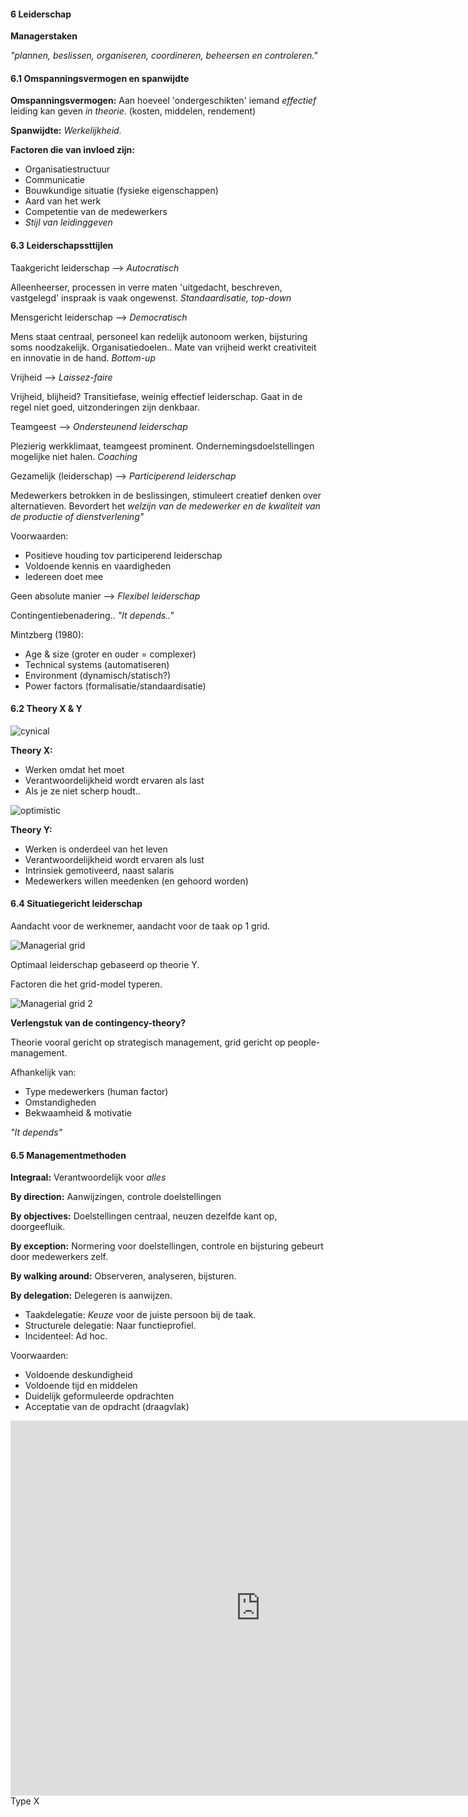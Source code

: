 #### 6 Leiderschap


**Managerstaken**

_"plannen, beslissen, organiseren, coordineren, beheersen en controleren."_


#### 6.1 Omspanningsvermogen en spanwijdte


**Omspanningsvermogen:** Aan hoeveel 'ondergeschikten' iemand _effectief_ leiding kan geven _in theorie_. (kosten, middelen, rendement)

**Spanwijdte:** _Werkelijkheid._


**Factoren die van invloed zijn:**

- Organisatiestructuur
- Communicatie
- Bouwkundige situatie (fysieke eigenschappen)
- Aard van het werk
- Competentie van de medewerkers
- _Stijl van leidinggeven_


#### 6.3 Leiderschapssttijlen


Taakgericht leiderschap --> _Autocratisch_

Alleenheerser, processen in verre maten 'uitgedacht, beschreven, vastgelegd' inspraak is vaak ongewenst. _Standaardisatie, top-down_


Mensgericht leiderschap --> _Democratisch_

Mens staat centraal, personeel kan redelijk autonoom werken, bijsturing soms noodzakelijk. Organisatiedoelen.. Mate van vrijheid werkt creativiteit en innovatie in de hand. _Bottom-up_


Vrijheid --> _Laissez-faire_ 

Vrijheid, blijheid? Transitiefase, weinig effectief leiderschap. Gaat in de regel niet goed, uitzonderingen zijn denkbaar.


Teamgeest --> _Ondersteunend leiderschap_

Plezierig werkklimaat, teamgeest prominent. Ondernemingsdoelstellingen mogelijke niet halen. _Coaching_


Gezamelijk (leiderschap) --> _Participerend leiderschap_

Medewerkers betrokken in de beslissingen, stimuleert creatief denken over alternatieven. Bevordert het _welzijn van de medewerker en de kwaliteit van de productie of dienstverlening"_

Voorwaarden:
- Positieve houding tov participerend leiderschap
- Voldoende kennis en vaardigheden
- Iedereen doet mee


Geen absolute manier --> _Flexibel leiderschap_

Contingentiebenadering.. _"It depends.."_


Mintzberg (1980):
- Age & size (groter en ouder = complexer)
- Technical systems (automatiseren)
- Environment (dynamisch/statisch?)
- Power factors (formalisatie/standaardisatie)


#### 6.2 Theory X & Y


![cynical](vavo/fotos/cynical.jpg)

**Theory X:**
- Werken omdat het moet
- Verantwoordelijkheid wordt ervaren als last
- Als je ze niet scherp houdt..


![optimistic](vavo/fotos/optimism.jpg)

**Theory Y:**
- Werken is onderdeel van het leven
- Verantwoordelijkheid wordt ervaren als lust
- Intrinsiek gemotiveerd, naast salaris
- Medewerkers willen meedenken (en gehoord worden)


#### 6.4 Situatiegericht leiderschap


Aandacht voor de werknemer, aandacht voor de taak op 1 grid.

![Managerial grid](vavo/fotos/man_grid.PNG)

Optimaal leiderschap gebaseerd op theorie Y.


Factoren die het grid-model typeren.

![Managerial grid 2](vavo/fotos/man_grid2.png)


**Verlengstuk van de contingency-theory?**

Theorie vooral gericht op strategisch management, grid gericht op people-management.


Afhankelijk van:
- Type medewerkers (human factor)
- Omstandigheden
- Bekwaamheid & motivatie

_"It depends"_


#### 6.5 Managementmethoden

**Integraal:** Verantwoordelijk voor _alles_

**By direction:** Aanwijzingen, controle doelstellingen

**By objectives:** Doelstellingen centraal, neuzen dezelfde kant op, doorgeefluik.

**By exception:** Normering voor doelstellingen, controle en bijsturing gebeurt door medewerkers zelf.

**By walking around:** Observeren, analyseren, bijsturen.


**By delegation:** Delegeren is aanwijzen.
- Taakdelegatie: _Keuze_ voor de juiste persoon bij de taak.
- Structurele delegatie: Naar functieprofiel.
- Incidenteel: Ad hoc.

Voorwaarden:
- Voldoende deskundigheid
- Voldoende tijd en middelen
- Duidelijk geformuleerde opdrachten
- Acceptatie van de opdracht (draagvlak)


<section id="vid">
     <iframe src="http://www.youtube.com/embed/u4S8rQaOupU?rel=0"
     frameborder="0" height="600" width="800"></iframe>
     </section>
Type X